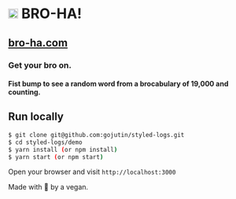 <span><h1><img height=20 src="https://drive.google.com/uc?id=0B55pP6B9y0d9QnlnSVdSNmtlZHc"/> 
BRO-HA!</h1>
</span>

## [bro-ha.com](https://bro-ha.com)

### Get your bro on.

#### Fist bump to see a random word from a brocabulary of 19,000 and counting. 

## Run locally

```sh
$ git clone git@github.com:gojutin/styled-logs.git
$ cd styled-logs/demo
$ yarn install (or npm install)
$ yarn start (or npm start)
```
Open your browser and visit `http://localhost:3000`

Made with :green_heart: by a vegan. 

